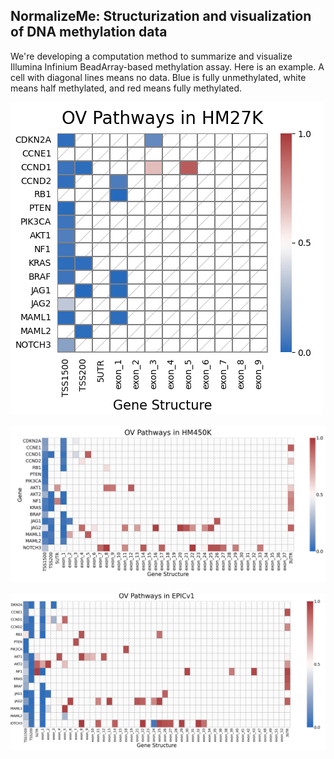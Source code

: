## NormalizeMe: Structurization and visualization of DNA methylation data

We're developing a computation method to summarize and visualize Illumina Infinium BeadArray-based methylation assay. Here is an example. A cell with diagonal lines means no data. Blue is fully unmethylated, white means half methylated, and red means fully methylated. 


![plot](./Path_OVHM27k.png) 



![plot](./Path_HM450k.png) 



![plot](./Pathways_Epicv1.png)


